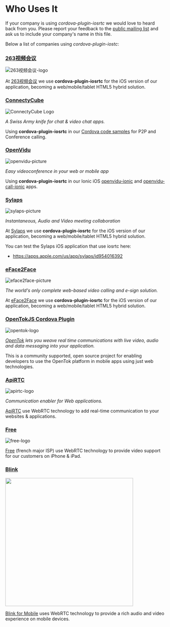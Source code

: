 # Who Uses It

If your company is using *cordova-plugin-iosrtc* we would love to heard back from you. Please report your feedback to the [public mailing list](https://groups.google.com/forum/?hl=es#!forum/cordova-plugin-iosrtc) and ask us to include your company's name in this file.

Below a list of companies using *cordova-plugin-iostc*:

### [263视频会议](https://www.263.net/263/videoConference/)

![263视频会议-logo](https://www.263.net/r/cms/www/web2018/img/download-icon-videomeet.png)

At [263视频会议](https://apps.apple.com/cn/app/263%E8%A7%86%E9%A2%91%E4%BC%9A%E8%AE%AE/id1361487536) we use **cordova-plugin-iosrtc** for the iOS version of our application, becoming a web/mobile/tablet HTML5 hybrid solution.

### [ConnectyCube](https://connectycube.com)

![ConnectyCube Logo](https://connectycube.com/imgs/connectycube_logo_with_text.png)

*A Swiss Army knife for chat & video chat apps.*

Using **cordova-plugin-iosrtc** in our [Cordova сode samples](https://developers.connectycube.com/cordova/code-samples) for P2P and Conference calling.

### [OpenVidu](https://openvidu.io)

![openvidu-picture](https://openvidu.io/img/logos/openvidu_vert_grey_bg_transp_cropped.png)

*Easy videoconference in your web or mobile app*

Using **cordova-plugin-iosrtc** in our Ionic iOS [openvidu-ionic](https://openvidu.io/docs/tutorials/openvidu-ionic/) and [openvidu-call-ionic](https://openvidu.io/docs/demos/openvidu-call-ionic/) apps.

### [Sylaps](https://sylaps.com)

![sylaps-picture](https://raw.githubusercontent.com/cordova-rtc/cordova-plugin-iosrtc/master/art/sylaps-picture.png)

*Instantaneous, Audio and Video meeting collaboration*

At [Sylaps](https://sylaps.com) we use **cordova-plugin-iosrtc** for the iOS version of our application, becoming a web/mobile/tablet HTML5 hybrid solution.

You can test the Sylaps iOS application that use iosrtc here:
- https://apps.apple.com/us/app/sylaps/id954016392

### [eFace2Face](https://eface2face.com)

![eface2face-picture](https://raw.githubusercontent.com/cordova-rtc/cordova-plugin-iosrtc/master/art/eface2face-picture.jpg)

*The world's only complete web-based video calling and e-sign solution.*

At [eFace2Face](https://eface2face.com) we use **cordova-plugin-iosrtc** for the iOS version of our application, becoming a web/mobile/tablet HTML5 hybrid solution.

### [OpenTokJS Cordova Plugin](https://github.com/aoberoi/cordova-plugin-opentokjs)

![opentok-logo](https://static.opentok.com/img/press/logo_opentok_registered.png)

*[OpenTok](https://tokbox.com/platform) lets you weave real time communications with live video, audio and data messaging into your application.*

This is a community supported, open source project for enabling developers to use the OpenTok platform in mobile apps using just web technologies.


### [ApiRTC](http://apirtc.com)

![apirtc-logo](https://avatars3.githubusercontent.com/u/7846822?v=3&s=200)

*Communication enabler for Web applications.*

[ApiRTC](http://apirtc.com) use WebRTC technology to add real-time communication to your websites & applications.


### [Free](https://assistance.free.fr/facetofree/)

![free-logo](http://free.fr/assistance/img/logo.png)

[Free](https://assistance.free.fr/facetofree/) (french major ISP) use WebRTC technology to provide video support for our customers on iPhone & iPad.


### [Blink](http://icanblink.com)

<img src="https://blink.sipthor.net/blink-ipad.jpg" width="400"/>

[Blink for Mobile](https://itunes.apple.com/us/app/blink-for-mobile/id1100356948?ls=1&mt=8) uses WebRTC technology to provide a rich audio and video
experience on mobile devices.


